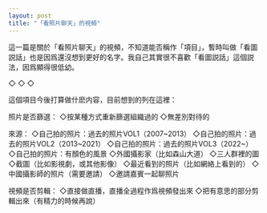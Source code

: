 ```yaml
---
layout: post
title: "「看照片聊天」的視頻"
---
```


這一篇是關於「看照片聊天」的視頻，不知道能否稱作「項目」，暫時叫做「看圖説話」也是因爲還沒想到更好的名字。我自己其實很不喜歡「看圖説話」這個説法，因爲顯得很低幼。

◇                 ◇                 ◇

這個項目今後打算做什麽内容，目前想到的列在這裡：

照片是否篩選：
◇按某種方式重新篩選組織過的
◇無差別對待的

來源：
◇自己拍的照片：過去的照片VOL1（2007~2013）
◇自己拍的照片：過去的照片VOL2（2013~2021）
◇自己拍的照片：過去的照片VOL3（2022~）
◇自己拍的照片：有顏色的風景
◇外國攝影家（比如森山大道）
◇三人群裡的圖
◇截圖（比如影視劇，或其他影像）
◇最近看到的照片（比如網絡上看到的）
◇中國攝影師的照片（需要邀請）
◇邀請嘉賓一起聊照片

視頻是否剪輯：
◇直接做直播，直播全過程作爲視頻發出來
◇把有意思的部分剪輯出來（有精力的時候再說）





  
&nbsp;
&nbsp;


